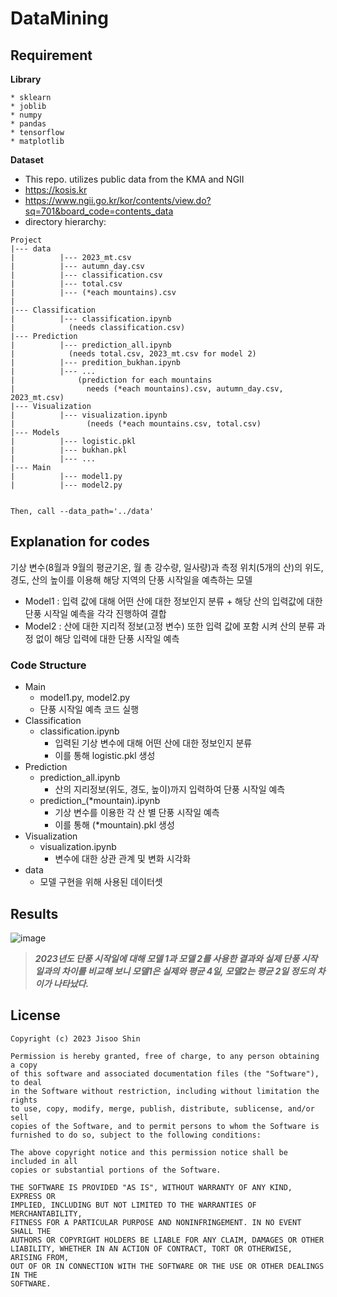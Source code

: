 # DataMining

## Requirement 
__Library__
```
* sklearn
* joblib
* numpy
* pandas
* tensorflow
* matplotlib
```

__Dataset__  
* This repo. utilizes public data from the KMA and NGII
* https://kosis.kr
*  https://www.ngii.go.kr/kor/contents/view.do?sq=701&board_code=contents_data
* directory hierarchy:
```
Project
|--- data
|          |--- 2023_mt.csv
|          |--- autumn_day.csv
|          |--- classification.csv
|          |--- total.csv
|          |--- (*each mountains).csv
|
|--- Classification
|          |--- classification.ipynb
|            (needs classification.csv)
|--- Prediction
|          |--- prediction_all.ipynb
|            (needs total.csv, 2023_mt.csv for model 2)
|          |--- predition_bukhan.ipynb
|          |--- ...
|              (prediction for each mountains
|                needs (*each mountains).csv, autumn_day.csv, 2023_mt.csv)
|--- Visualization
|          |--- visualization.ipynb
|                (needs (*each mountains.csv, total.csv)
|--- Models
|          |--- logistic.pkl
|          |--- bukhan.pkl 
|          |--- ...
|--- Main
|          |--- model1.py
|          |--- model2.py


Then, call --data_path='../data'
```

## Explanation for codes
기상 변수(8월과 9월의 평균기온, 월 총 강수량, 일사량)과 측정 위치(5개의 산)의 위도, 경도, 산의 높이를 이용해 해당 지역의 단풍 시작일을 예측하는 모델

* Model1 : 입력 값에 대해 어떤 산에 대한 정보인지 분류 + 해당 산의 입력값에 대한 단풍 시작일 예측을 각각 진행하여 결합
* Model2 : 산에 대한 지리적 정보(고정 변수) 또한 입력 값에 포함 시켜 산의 분류 과정 없이 해당 입력에 대한 단풍 시작일 예측


### Code Structure
* Main
    * model1.py, model2.py
    * 단풍 시작일 예측 코드 실행
* Classification
    * classification.ipynb
        * 입력된 기상 변수에 대해 어떤 산에 대한 정보인지 분류
        * 이를 통해 logistic.pkl 생성
* Prediction
    * prediction_all.ipynb
        * 산의 지리정보(위도, 경도, 높이)까지 입력하여 단풍 시작일 예측
    * prediction_(*mountain).ipynb
        * 기상 변수를 이용한 각 산 별 단풍 시작일 예측
        * 이를 통해 (*mountain).pkl 생성
* Visualization
    * visualization.ipynb
        * 변수에 대한 상관 관계 및 변화 시각화
* data
    * 모델 구현을 위해 사용된 데이터셋


## Results
![image](https://github.com/soo811/datamining/assets/91643983/d49dcb37-ef93-4bb0-b79d-d272eac5ba35)

> **_2023년도 단풍 시작일에 대해 모델 1과 모델 2를 사용한 결과와 실제 단풍 시작일과의 차이를 비교해 보니 모델1은 실제와 평균 4일, 모델2는 평균 2일 정도의 차이가 나타났다._**


## License
```
Copyright (c) 2023 Jisoo Shin

Permission is hereby granted, free of charge, to any person obtaining a copy
of this software and associated documentation files (the "Software"), to deal
in the Software without restriction, including without limitation the rights
to use, copy, modify, merge, publish, distribute, sublicense, and/or sell
copies of the Software, and to permit persons to whom the Software is
furnished to do so, subject to the following conditions:

The above copyright notice and this permission notice shall be included in all
copies or substantial portions of the Software.

THE SOFTWARE IS PROVIDED "AS IS", WITHOUT WARRANTY OF ANY KIND, EXPRESS OR
IMPLIED, INCLUDING BUT NOT LIMITED TO THE WARRANTIES OF MERCHANTABILITY,
FITNESS FOR A PARTICULAR PURPOSE AND NONINFRINGEMENT. IN NO EVENT SHALL THE
AUTHORS OR COPYRIGHT HOLDERS BE LIABLE FOR ANY CLAIM, DAMAGES OR OTHER
LIABILITY, WHETHER IN AN ACTION OF CONTRACT, TORT OR OTHERWISE, ARISING FROM,
OUT OF OR IN CONNECTION WITH THE SOFTWARE OR THE USE OR OTHER DEALINGS IN THE
SOFTWARE.
```

